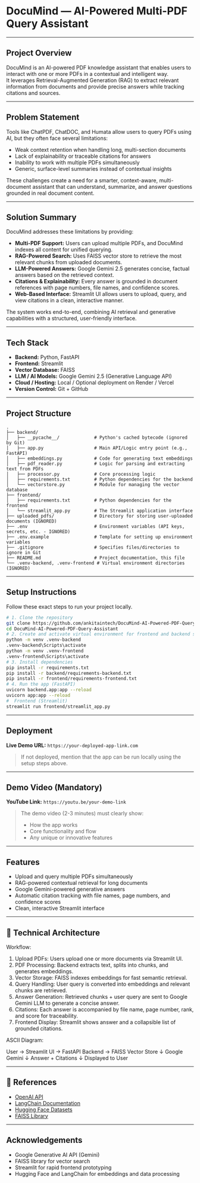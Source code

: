 # DocuMind — AI-Powered Multi-PDF Query Assistant

---

## Project Overview
DocuMind is an AI-powered PDF knowledge assistant that enables users to interact with one or more PDFs in a contextual and intelligent way.  
It leverages Retrieval-Augmented Generation (RAG) to extract relevant information from documents and provide precise answers while tracking citations and sources.

---

## Problem Statement
Tools like ChatPDF, ChatDOC, and Humata allow users to query PDFs using AI, but they often face several limitations:

- Weak context retention when handling long, multi-section documents
- Lack of explainability or traceable citations for answers
- Inability to work with multiple PDFs simultaneously
- Generic, surface-level summaries instead of contextual insights

These challenges create a need for a smarter, context-aware, multi-document assistant that can understand, summarize, and answer questions grounded in real document content.

---

## Solution Summary
DocuMind addresses these limitations by providing:

- **Multi-PDF Support:** Users can upload multiple PDFs, and DocuMind indexes all content for unified querying.
- **RAG-Powered Search:** Uses FAISS vector store to retrieve the most relevant chunks from uploaded documents.
- **LLM-Powered Answers:** Google Gemini 2.5 generates concise, factual answers based on the retrieved context.
- **Citations & Explainability:** Every answer is grounded in document references with page numbers, file names, and confidence scores.
- **Web-Based Interface:** Streamlit UI allows users to upload, query, and view citations in a clean, interactive manner.

The system works end-to-end, combining AI retrieval and generative capabilities with a structured, user-friendly interface.

---

## Tech Stack
- **Backend:** Python, FastAPI  
- **Frontend:** Streamlit  
- **Vector Database:** FAISS  
- **LLM / AI Models:** Google Gemini 2.5 (Generative Language API)  
- **Cloud / Hosting:** Local / Optional deployment on Render / Vercel  
- **Version Control:** Git + GitHub  

---

## Project Structure
```
.
├── backend/
│   ├── __pycache__/             # Python's cached bytecode (ignored by Git)
│   ├── app.py                   # Main API/Logic entry point (e.g., FastAPI)
│   ├── embeddings.py            # Code for generating text embeddings
│   ├── pdf_reader.py            # Logic for parsing and extracting text from PDFs
│   ├── processor.py             # Core processing logic
│   ├── requirements.txt         # Python dependencies for the backend
│   └── vectorstore.py           # Module for managing the vector database
├── frontend/
│   ├── requirements.txt         # Python dependencies for the frontend
│   └── streamlit_app.py         # The Streamlit application interface
├── uploaded_pdfs/               # Directory for storing user-uploaded documents (IGNORED)
├── .env                         # Environment variables (API keys, secrets, etc. - IGNORED)
├── .env.example                 # Template for setting up environment variables
├── .gitignore                   # Specifies files/directories to ignore in Git
├── README.md                    # Project documentation, this file
└── .venv-backend, .venv-frontend # Virtual environment directories (IGNORED)
```

---

## Setup Instructions
Follow these exact steps to run your project locally.
```bash or terminal
# 1. Clone the repository
git clone https://github.com/ankitaintech/DocuMind-AI-Powered-PDF-Query-Assistant.git
cd DocuMind-AI-Powered-PDF-Query-Assistant
# 2. Create and activate virtual environment for frontend and backend seperately
python -m venv .venv-backend
.venv-backend\Scripts\activate
python -m venv .venv-frontend
.venv-frontend\Scripts\activate
# 3. Install dependencies
pip install -r requirements.txt
pip install -r backend/requirements-backend.txt
pip install -r frontend/requirements-frontend.txt
# 4. Run the app (FastAPI)
uvicorn backend.app:app --reload
uvicorn app:app --reload
#  Frontend (Streamlit)
streamlit run frontend/streamlit_app.py
```
---

## Deployment
**Live Demo URL:**
`https://your-deployed-app-link.com`
> If not deployed, mention that the app can be run locally using the setup
steps above.

---

## Demo Video (Mandatory)
**YouTube Link:**
`https://youtu.be/your-demo-link`
> The demo video (2-3 minutes) must clearly show:
> - How the app works
> - Core functionality and flow
> - Any unique or innovative features

---

## Features
- Upload and query multiple PDFs simultaneously
- RAG-powered contextual retrieval for long documents
- Google Gemini-powered generative answers
- Automatic citation tracking with file names, page numbers, and confidence scores
- Clean, interactive Streamlit interface

---

## 🧩 Technical Architecture
Workflow:
1. Upload PDFs: Users upload one or more documents via Streamlit UI.
2. PDF Processing: Backend extracts text, splits into chunks, and generates embeddings.
3. Vector Storage: FAISS indexes embeddings for fast semantic retrieval.
4. Query Handling: User query is converted into embeddings and relevant chunks are retrieved.
5. Answer Generation: Retrieved chunks + user query are sent to Google Gemini LLM to generate a concise answer.
6. Citations: Each answer is accompanied by file name, page number, rank, and score for traceability.
7. Frontend Display: Streamlit shows answer and a collapsible list of grounded citations.

ASCII Diagram:

User → Streamlit UI → FastAPI Backend → FAISS Vector Store
                              ↓
                          Google Gemini
                              ↓
                           Answer + Citations
                              ↓
                          Displayed to User

---

## 🧾 References
- [OpenAI API](https://platform.openai.com/)
- [LangChain Documentation](https://python.langchain.com)
- [Hugging Face Datasets](https://huggingface.co/datasets)
- [FAISS Library](https://github.com/facebookresearch/faiss)

---

## Acknowledgements
- Google Generative AI API (Gemini)
- FAISS library for vector search
- Streamlit for rapid frontend prototyping
- Hugging Face and LangChain for embeddings and data processing